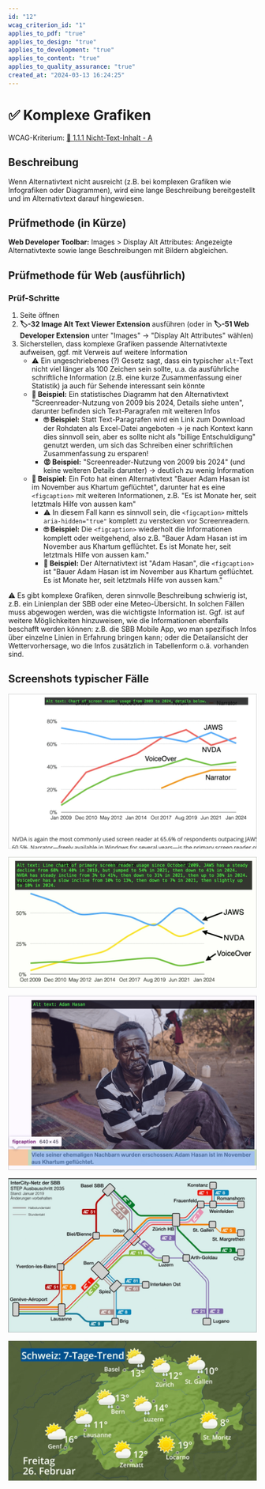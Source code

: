 ```yaml
---
id: "12"
wcag_criterion_id: "1"
applies_to_pdf: "true"
applies_to_design: "true"
applies_to_development: "true"
applies_to_content: "true"
applies_to_quality_assurance: "true"
created_at: "2024-03-13 16:24:25"
---
```


# ✅ Komplexe Grafiken

WCAG-Kriterium: [📜 1.1.1 Nicht-Text-Inhalt - A](..)

## Beschreibung

Wenn Alternativtext nicht ausreicht (z.B. bei komplexen Grafiken wie Infografiken oder Diagrammen), wird eine lange Beschreibung bereitgestellt und im Alternativtext darauf hingewiesen.

## Prüfmethode (in Kürze)

**Web Developer Toolbar:** Images > Display Alt Attributes: Angezeigte Alternativtexte sowie lange Beschreibungen mit Bildern abgleichen.

## Prüfmethode für Web (ausführlich)

### Prüf-Schritte

1. Seite öffnen
1. **🏷️-32 Image Alt Text Viewer Extension** ausführen (oder in **🏷️-51 Web Developer Extension** unter "Images" → "Display Alt Attributes" wählen)
1. Sicherstellen, dass komplexe Grafiken passende Alternativtexte aufweisen, ggf. mit Verweis auf weitere Information
    - ⚠️ Ein ungeschriebenes (?) Gesetz sagt, dass ein typischer `alt`-Text nicht viel länger als 100 Zeichen sein sollte, u.a. da ausführliche schriftliche Information (z.B. eine kurze Zusammenfassung einer Statistik) ja auch für Sehende interessant sein könnte
    - **🙂 Beispiel:** Ein statistisches Diagramm hat den Alternativtext "Screenreader-Nutzung von 2009 bis 2024, Details siehe unten", darunter befinden sich Text-Paragrafen mit weiteren Infos
        - **🙄 Beispiel:** Statt Text-Paragrafen wird ein Link zum Download der Rohdaten als Excel-Datei angeboten → je nach Kontext kann dies sinnvoll sein, aber es sollte nicht als "billige Entschuldigung" genutzt werden, um sich das Schreiben einer schriftlichen Zusammenfassung zu ersparen!
        - **😡 Beispiel:** "Screenreader-Nutzung von 2009 bis 2024" (und keine weiteren Details darunter) → deutlich zu wenig Information
    - **🙂 Beispiel:** Ein Foto hat einen Alternativtext "Bauer Adam Hasan ist im November aus Khartum geflüchtet", darunter hat es eine `<figcaption>` mit weiteren Informationen, z.B. "Es ist Monate her, seit letztmals Hilfe von aussen kam"
        - ⚠️ In diesem Fall kann es sinnvoll sein, die `<figcaption>` mittels `aria-hidden="true"` komplett zu verstecken vor Screenreadern.
        - **🙄 Beispiel:** Die `<figcaption>` wiederholt die Informationen komplett oder weitgehend, also z.B. "Bauer Adam Hasan ist im November aus Khartum geflüchtet. Es ist Monate her, seit letztmals Hilfe von aussen kam."
        - **🙂 Beispiel:** Der Alternativtext ist "Adam Hasan", die `<figcaption>` ist "Bauer Adam Hasan ist im November aus Khartum geflüchtet. Es ist Monate her, seit letztmals Hilfe von aussen kam."

⚠️ Es gibt komplexe Grafiken, deren sinnvolle Beschreibung schwierig ist, z.B. ein Linienplan der SBB oder eine Meteo-Übersicht. In solchen Fällen muss abgewogen werden, was die wichtigste Information ist. Ggf. ist auf weitere Möglichkeiten hinzuweisen, wie die Informationen ebenfalls beschafft werden können: z.B. die SBB Mobile App, wo man spezifisch Infos über einzelne Linien in Erfahrung bringen kann; oder die Detailansicht der Wettervorhersage, wo die Infos zusätzlich in Tabellenform o.ä. vorhanden sind.

## Screenshots typischer Fälle

![Kurzer Alternativtext bei Diagramm mit Verweis auf Text darunter (tiptop)](images/kurzer-alternativtext-bei-diagramm-mit-verweis-auf-text-darunter.png)

![Ein extrem langer Alternativtext bei einem Diagramm (nicht so gut, denn auch Sehende möchten diese Zusammenfassung ggf. gerne lesen)](images/ein-extrem-langer-alternativtext-bei-einem-diagramm.png)

![Kurzer Alternativtext mit zusätzlicher Figcaption](images/kurzer-alternativtext-mit-zustzlicher-figcaption.png)

![Linienpläne sind sehr schwierig zu beschreiben](images/linienplne-sind-sehr-schwierig-zu-beschreiben.png)

![Auch Übersichten von Wettervorhersagen sind sehr komplex](images/auch-bersichten-von-wettervorhersagen-sind-sehr-komplex.png)